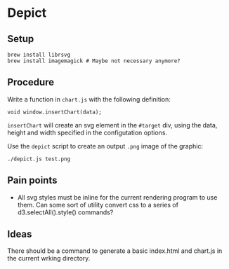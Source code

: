 # Depict

## Setup

    brew install librsvg
    brew install imagemagick # Maybe not necessary anymore?

## Procedure

Write a function in `chart.js` with the following definition:
    
    void window.insertChart(data);

`insertChart` will create an svg element in the `#target` div, using the data, height and width specified in the configutation options.

Use the `depict` script to create an output `.png` image of the graphic:

    ./depict.js test.png

## Pain points

- All svg styles must be inline for the current rendering program to use them. Can some sort of utility convert css to a series of d3.selectAll().style() commands?

## Ideas

There should be a command to generate a basic index.html and chart.js in the current wrking directory.

